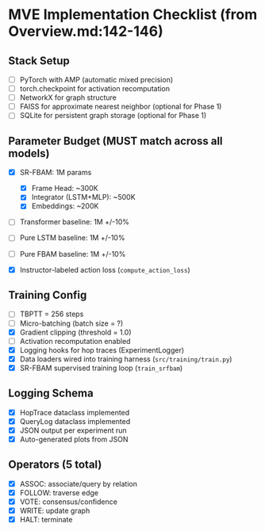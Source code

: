 # MVE Implementation Checklist (from Overview.md:142-146)

## Stack Setup
- [ ] PyTorch with AMP (automatic mixed precision)
- [ ] torch.checkpoint for activation recomputation
- [ ] NetworkX for graph structure
- [ ] FAISS for approximate nearest neighbor (optional for Phase 1)
- [ ] SQLite for persistent graph storage (optional for Phase 1)

## Parameter Budget (MUST match across all models)
- [x] SR-FBAM: 1M params
  - [x] Frame Head: ~300K
  - [x] Integrator (LSTM+MLP): ~500K
  - [x] Embeddings: ~200K
- [ ] Transformer baseline: 1M +/-10%
- [ ] Pure LSTM baseline: 1M +/-10%
- [ ] Pure FBAM baseline: 1M +/-10%

- [x] Instructor-labeled action loss (`compute_action_loss`)

## Training Config
- [ ] TBPTT = 256 steps
- [ ] Micro-batching (batch size = ?)
- [x] Gradient clipping (threshold = 1.0)
- [ ] Activation recomputation enabled
- [x] Logging hooks for hop traces (ExperimentLogger)
- [x] Data loaders wired into training harness (`src/training/train.py`)
- [x] SR-FBAM supervised training loop (`train_srfbam`)

## Logging Schema
- [x] HopTrace dataclass implemented
- [x] QueryLog dataclass implemented
- [x] JSON output per experiment run
- [x] Auto-generated plots from JSON

## Operators (5 total)
- [x] ASSOC: associate/query by relation
- [x] FOLLOW: traverse edge
- [x] VOTE: consensus/confidence
- [x] WRITE: update graph
- [x] HALT: terminate
